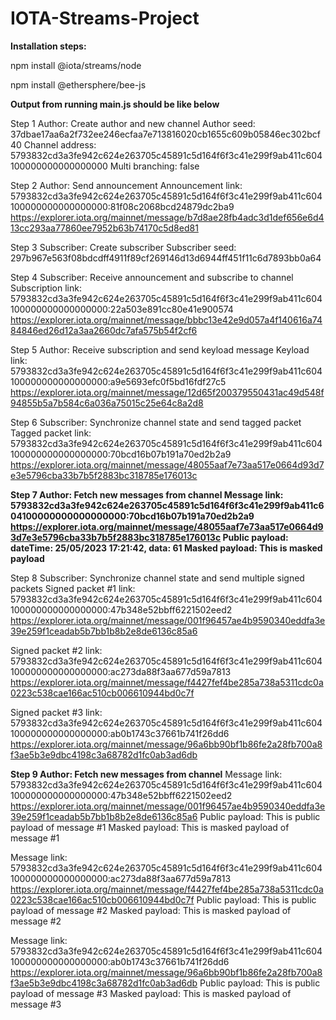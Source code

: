 # IOTA-Streams-Project
**Installation steps:**

npm install @iota/streams/node

npm install @ethersphere/bee-js

**Output from running main.js should be like below**

Step 1
Author: Create author and new channel
Author seed:  37dbae17aa6a2f732ee246ecfaa7e713816020cb1655c609b05846ec302bcf40
Channel address:  5793832cd3a3fe942c624e263705c45891c5d164f6f3c41e299f9ab411c604100000000000000000
Multi branching:  false


Step 2
Author: Send announcement
Announcement link:  5793832cd3a3fe942c624e263705c45891c5d164f6f3c41e299f9ab411c604100000000000000000:81f08c2068bcd24879dc2ba9
https://explorer.iota.org/mainnet/message/b7d8ae28fb4adc3d1def656e6d413cc293aa77860ee7952b63b74170c5d8ed81


Step 3
Subscriber: Create subscriber
Subscriber seed:  297b967e563f08bdcdff4911f89cf269146d13d6944ff451f11c6d7893bb0a64


Step 4
Subscriber: Receive announcement and subscribe to channel
Subscription link:  5793832cd3a3fe942c624e263705c45891c5d164f6f3c41e299f9ab411c604100000000000000000:22a503e891cc80e41e900574
https://explorer.iota.org/mainnet/message/bbbc13e42e9d057a4f140616a7484846ed26d12a3aa2660dc7afa575b54f2cf6


Step 5
Author: Receive subscription and send keyload message
Keyload link:  5793832cd3a3fe942c624e263705c45891c5d164f6f3c41e299f9ab411c604100000000000000000:a9e5693efc0f5bd16fdf27c5
https://explorer.iota.org/mainnet/message/12d65f200379550431ac49d548f94855b5a7b584c6a036a75015c25e64c8a2d8


Step 6
Subscriber: Synchronize channel state and send tagged packet
Tagged packet link:  5793832cd3a3fe942c624e263705c45891c5d164f6f3c41e299f9ab411c604100000000000000000:70bcd16b07b191a70ed2b2a9
https://explorer.iota.org/mainnet/message/48055aaf7e73aa517e0664d93d7e3e5796cba33b7b5f2883bc318785e176013c


**Step 7
Author: Fetch new messages from channel
Message link: 5793832cd3a3fe942c624e263705c45891c5d164f6f3c41e299f9ab411c604100000000000000000:70bcd16b07b191a70ed2b2a9
https://explorer.iota.org/mainnet/message/48055aaf7e73aa517e0664d93d7e3e5796cba33b7b5f2883bc318785e176013c
Public payload:  dateTime: 25/05/2023 17:21:42, data: 61
Masked payload:  This is masked payload**


Step 8
Subscriber: Synchronize channel state and send multiple signed packets
Signed packet #1 link:  5793832cd3a3fe942c624e263705c45891c5d164f6f3c41e299f9ab411c604100000000000000000:47b348e52bbff6221502eed2
https://explorer.iota.org/mainnet/message/001f96457ae4b9590340eddfa3e39e259f1ceadab5b7bb1b8b2e8de6136c85a6


Signed packet #2 link:  5793832cd3a3fe942c624e263705c45891c5d164f6f3c41e299f9ab411c604100000000000000000:ac273da88f3aa677d59a7813
https://explorer.iota.org/mainnet/message/f4427fef4be285a738a5311cdc0a0223c538cae166ac510cb006610944bd0c7f


Signed packet #3 link:  5793832cd3a3fe942c624e263705c45891c5d164f6f3c41e299f9ab411c604100000000000000000:ab0b1743c37661b741f26dd6
https://explorer.iota.org/mainnet/message/96a6bb90bf1b86fe2a28fb700a8f3ae5b3e9dbc4198c3a68782d1fc0ab3ad6db


**Step 9
Author: Fetch new messages from channel**
Message link: 5793832cd3a3fe942c624e263705c45891c5d164f6f3c41e299f9ab411c604100000000000000000:47b348e52bbff6221502eed2
https://explorer.iota.org/mainnet/message/001f96457ae4b9590340eddfa3e39e259f1ceadab5b7bb1b8b2e8de6136c85a6
Public payload:  This is public payload of message #1
Masked payload:  This is masked payload of message #1


Message link: 5793832cd3a3fe942c624e263705c45891c5d164f6f3c41e299f9ab411c604100000000000000000:ac273da88f3aa677d59a7813
https://explorer.iota.org/mainnet/message/f4427fef4be285a738a5311cdc0a0223c538cae166ac510cb006610944bd0c7f
Public payload:  This is public payload of message #2
Masked payload:  This is masked payload of message #2


Message link: 5793832cd3a3fe942c624e263705c45891c5d164f6f3c41e299f9ab411c604100000000000000000:ab0b1743c37661b741f26dd6
https://explorer.iota.org/mainnet/message/96a6bb90bf1b86fe2a28fb700a8f3ae5b3e9dbc4198c3a68782d1fc0ab3ad6db
Public payload:  This is public payload of message #3
Masked payload:  This is masked payload of message #3
